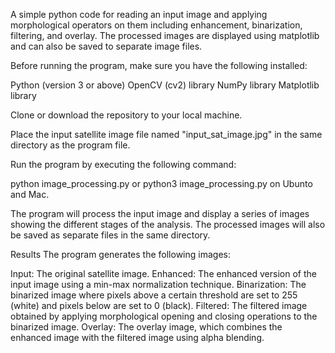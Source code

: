 A simple python code for reading an input image and applying morphological 
operators on them including enhancement, binarization, filtering, and overlay. The processed images are displayed using matplotlib and can also be saved to separate image files.

Before running the program, make sure you have the following installed:

Python (version 3 or above)
OpenCV (cv2) library
NumPy library
Matplotlib library

Clone or download the repository to your local machine.

Place the input satellite image file named "input_sat_image.jpg" in the same directory as the program file.

Run the program by executing the following command:

python image_processing.py or python3 image_processing.py on Ubunto and Mac. 

The program will process the input image and display a series of images showing the different stages of the analysis.
The processed images will also be saved as separate files in the same directory.

Results
The program generates the following images:

Input: The original satellite image.
Enhanced: The enhanced version of the input image using a min-max normalization technique.
Binarization: The binarized image where pixels above a certain threshold are set to 255 (white) and pixels below are set to 0 (black).
Filtered: The filtered image obtained by applying morphological opening and closing operations to the binarized image.
Overlay: The overlay image, which combines the enhanced image with the filtered image using alpha blending.
